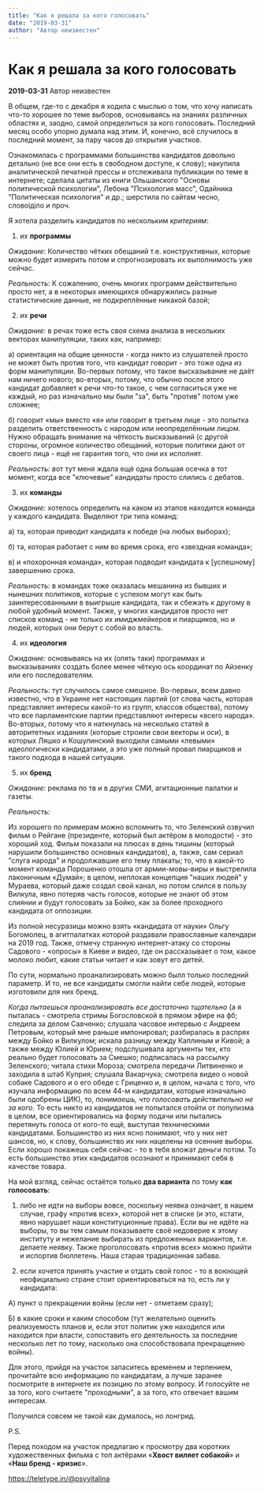 ```yaml
---
title: "Как я решала за кого голосовать"
date: "2019-03-31"
author: "Автор неизвестен"
---
```


# Как я решала за кого голосовать

**2019-03-31** Автор неизвестен

В общем, где-то с декабря я ходила с мыслью о том, что хочу написать что-то хорошее по теме выборов, основываясь на знаниях различных областях и, заодно, самой определиться за кого голосовать. Последний месяц особо упорно думала над этим. И, конечно, всё случилось в последний момент, за пару часов до открытия участков.

Ознакомилась с программами большинства кандидатов довольно детально (не все они есть в свободном доступе, к слову); накупила аналитической печатной прессы и отслеживала публикации по теме в интернете; сделала цитаты из книги Ольшанского "Основы политической психологии", Лебона "Психология масс", Одайника "Политическая психология" и др.; шерстила по сайтам чесно, словоіділо и проч.

Я хотела разделить кандидатов по нескольким *критериям*:

1. их **программы** 

*Ожидание*: Количество чётких обещаний т.е. конструктивных, которые можно будет измерить потом и спрогнозировать их выполнимость уже сейчас.

*Реальность*: К сожалению, очень многих программ действительно просто нет, а в некоторых имеющихся обнаружились разные статистические данные, не подкреплённые никакой базой;

2. их **речи** 

*Ожидание:* в речах тоже есть своя схема анализа в нескольких векторах манипуляции, таких как, например:

а) ориентация на общие ценности - когда никто из слушателей просто не может быть против того, что кандидат говорит - это тоже одна из форм манипуляции. Во-первых потому, что такое высказывание не даёт нам ничего нового; во-вторых, потому, что обычно после этого кандидат добавляет к речи что-то такое, с чем согласиться уже не каждый, но раз изначально мы были "за", быть "против" потом уже сложнее;

б) говорит «мы» вместо «я» или говорит в третьем лице - это попытка разделить ответственность с народом или неопределённым лицом. Нужно обращать внимание на чёткость высказываний (с другой стороны, огромное количество обещаний, которые политики дают от своего лица - ещё не гарантия того, что они их исполнят.

*Реальность: в*от тут меня ждала ещё одна большая осечка в тот момент, когда все "ключевые" кандидаты просто слились с дебатов.

3. их **команды** 

*Ожидание:* хотелось определить на каком из этапов находится команда у каждого кандидата. Выделяют три типа команд:

а) та, которая приводит кандидата к победе (на любых выборах);

б) та, которая работает с ним во время срока, его «звездная команда»;

в) и «похоронная команда», которая подводит кандидата к [успешному] завершению срока.

*Реальность:* в командах тоже оказалась мешанина из бывших и нынешних политиков, которые с успехом могут как быть заинтересованными в выигрыше кандидата, так и сбежать к другому в любой удобный момент. Также, у многих кандидатов просто нет списков команд - не только их имиджмейкеров и пиарщиков, но и людей, которых они берут с собой во власть.

4. их **идеология** 

*Ожидание:* основываясь на их (опять таки) программах и высказываниях создать более менее чёткую ось координат по Айзенку или его последователям.

*Реальность:* тут случилось самое смешное. Во-первых, всем давно известно, что в Украине нет настоящих партий (от слова часть, которая представляет интересы какой-то из групп, классов общества), потому что все парламентские партии представляют интересы «всего народа». Во-вторых, потому что я наткнулась на несколько статей в авторитетных изданиях (которые строили свои векторы и оси), в которых Ляшко и Кошулинский выходили самыми «левыми» идеологически кандидатами, а это уже полный провал пиарщиков и такого подхода в нашей ситуации.

5. их **бренд** 

*Ожидание:* реклама по тв и в других СМИ, агитационные палатки и газеты.

*Реальность:* 

Из хорошего по примерам можно вспомнить то, что Зеленский озвучил фильм о Рейгане (президенте, который был актёром в молодости) - это хороший ход. Фильм показали на плюсах в день тишины (который нарушили большинство основных кандидатов), а, также, сам сериал "слуга народа" и продолжавшие его тему плакаты; то, что в какой-то момент команда Порошенко отошла от армии-мовы-виры и выстрелила лаконичным «Думай»; в целом, неплохая концепция "наших людей" у Мураева, который даже создал свой канал, но потом слился в пользу Вилкула, явно потеряв часть голосов, которые не знают об этом слиянии и будут голосовать за Бойко, как за более проходного кандидата от оппозиции.

Из полной несуразицы можно взять «кандидата от науки» Ольгу Богомолец, в агитпалатках которой раздавали православные календари на 2019 год. Также, отмечу странную интернет-атаку со стороны Садового - «опросы» в Киеве и видео, где он рассказывает о том, какое молоко любит, какие статьи читает и как зовут его детей.

По сути, нормально проанализировать можно былл только последний параметр. И то, не все кандидаты смогли найти себе людей, которые изготовили для них бренд.

*Когда пытаешься проанализировать все достаточно тщательно* (а я пыталась - смотрела стримы Богословской в прямом эфире на фб; следила за делом Савченко; слушала часовое интервью с Андреем Петровым, который мне раньше импонировал; разбиралась в распрях между Бойко и Вилкулом; искала разницу между Каплиным и Кивой; а также между Юлией и Юрием; подслушивала аргументы тех, кто реально будет голосовать за Смешко; подписалась на рассылку Зеленского; читала стихи Мороза; смотрела передачи Литвиненко и заходила в штаб Куприя; слушала Вакарчука; смотрела видео о новой собаке Садового и о его обеде с Гриценко и, в целом, начала с того, что изучала информацию по всем 44-м кандидатам, которые изначально были одобрены ЦИК), то, *понимаешь, что голосовать действительно не за кого*. То есть никто из кандидатов не попытался отойти от популизма в целом, все ориентировались на форму подачи или пытались перетянуть голоса от кого-то ещё, выступая техническими кандидатами. Большинство из них ясно понимают, что у них нет шансов, но, к слову, большинство их них нацелены на осенние выборы. Если хорошо покажешь себя сейчас - то в тебя вложат деньги потом. То есть большинство этих кандидатов осознают и принимают себя в качестве товара.

На мой взгляд, сейчас остаётся только **два варианта** по тому **как голосовать**:

1) либо не идти на выборы вовсе, поскольку неявка означает, в нашем случае, графу «против всех», которой нет в списке (и это, кстати, явно нарушает наши конституционные права). Если вы не идёте на выборы, то вы тем самым показываете своё недоверие к этому институту и нежелание выбирать из предложенных вариантов, т.е. делаете неявку. Также проголосовать «против всех» можно прийти и испортив бюллетень. Наша старая традиционная забава.

2) если хочется принять участие и отдать свой голос - то в воюющей неофициально стране стоит ориентироваться на то, есть ли у кандидата:

А) пункт о прекращении войны (если нет - отметаем сразу);

Б) в какие сроки и каким способом (тут желательно оценить реализуемость планов и, если этот политик уже находился или находится при власти, сопоставить его деятельность за последние несколько лет по тому, насколько она способствовала прекращению войны).

Для этого, прийдя на участок запаситесь временем и терпением, прочитайте всю информацию по кандидатам, а лучше заранее посмотрите в интернете их позицию по этому вопросу. И голосуйте не за того, кого считаете "проходными", а за того, кто отвечает вашим интересам.

Получился совсем не такой как думалось, но лонгрид.

P.S.

Перед походом на участок предлагаю к просмотру два коротких художественных фильма с топ актёрами «**Хвост виляет собакой**» и «**Наш бренд - кризис**».

https://teletype.in/@psyvitalina